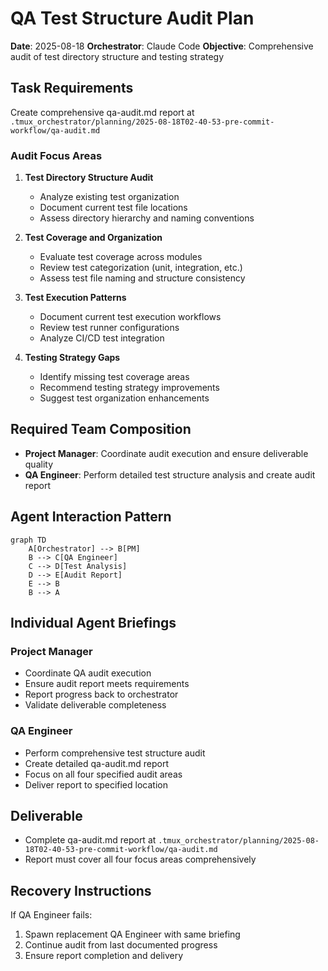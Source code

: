 # QA Test Structure Audit Plan
**Date**: 2025-08-18
**Orchestrator**: Claude Code
**Objective**: Comprehensive audit of test directory structure and testing strategy

## Task Requirements
Create comprehensive qa-audit.md report at `.tmux_orchestrator/planning/2025-08-18T02-40-53-pre-commit-workflow/qa-audit.md`

### Audit Focus Areas
1. **Test Directory Structure Audit**
   - Analyze existing test organization
   - Document current test file locations
   - Assess directory hierarchy and naming conventions

2. **Test Coverage and Organization**
   - Evaluate test coverage across modules
   - Review test categorization (unit, integration, etc.)
   - Assess test file naming and structure consistency

3. **Test Execution Patterns**
   - Document current test execution workflows
   - Review test runner configurations
   - Analyze CI/CD test integration

4. **Testing Strategy Gaps**
   - Identify missing test coverage areas
   - Recommend testing strategy improvements
   - Suggest test organization enhancements

## Required Team Composition
- **Project Manager**: Coordinate audit execution and ensure deliverable quality
- **QA Engineer**: Perform detailed test structure analysis and create audit report

## Agent Interaction Pattern
```mermaid
graph TD
    A[Orchestrator] --> B[PM]
    B --> C[QA Engineer]
    C --> D[Test Analysis]
    D --> E[Audit Report]
    E --> B
    B --> A
```

## Individual Agent Briefings

### Project Manager
- Coordinate QA audit execution
- Ensure audit report meets requirements
- Report progress back to orchestrator
- Validate deliverable completeness

### QA Engineer
- Perform comprehensive test structure audit
- Create detailed qa-audit.md report
- Focus on all four specified audit areas
- Deliver report to specified location

## Deliverable
- Complete qa-audit.md report at `.tmux_orchestrator/planning/2025-08-18T02-40-53-pre-commit-workflow/qa-audit.md`
- Report must cover all four focus areas comprehensively

## Recovery Instructions
If QA Engineer fails:
1. Spawn replacement QA Engineer with same briefing
2. Continue audit from last documented progress
3. Ensure report completion and delivery
